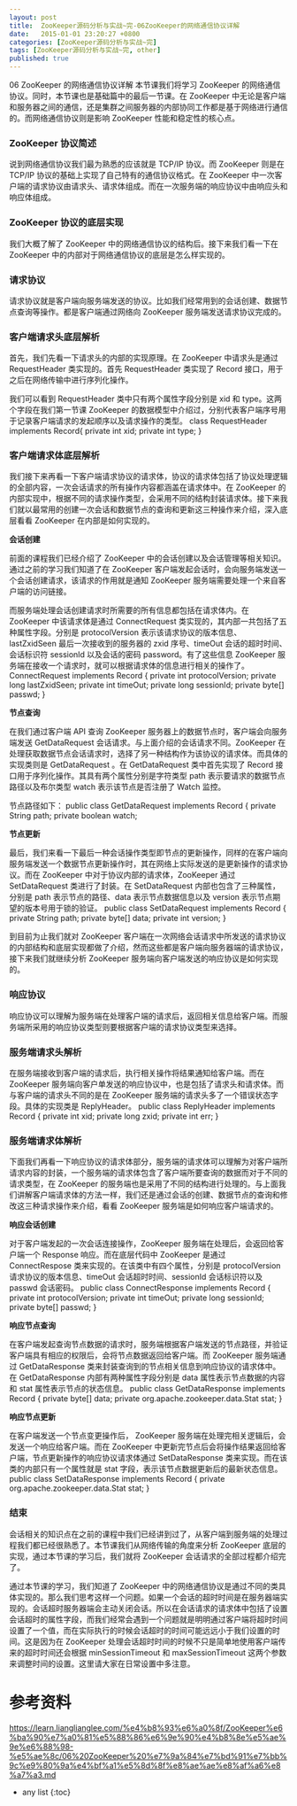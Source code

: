 ```yaml
---
layout: post
title:  ZooKeeper源码分析与实战~完-06ZooKeeper的网络通信协议详解
date:   2015-01-01 23:20:27 +0800
categories: [ZooKeeper源码分析与实战~完]
tags: [ZooKeeper源码分析与实战~完, other]
published: true
---
```




06 ZooKeeper 的网络通信协议详解
本节课我们将学习 ZooKeeper 的网络通信协议。同时，本节课也是基础篇中的最后一节课。在 ZooKeeper 中无论是客户端和服务器之间的通信，还是集群之间服务器的内部协同工作都是基于网络进行通信的。而网络通信协议则是影响 ZooKeeper 性能和稳定性的核心点。

### ZooKeeper 协议简述

说到网络通信协议我们最为熟悉的应该就是 TCP/IP 协议。而 ZooKeeper 则是在 TCP/IP 协议的基础上实现了自己特有的通信协议格式。在 ZooKeeper 中一次客户端的请求协议由请求头、请求体组成。而在一次服务端的响应协议中由响应头和响应体组成。

### ZooKeeper 协议的底层实现

我们大概了解了 ZooKeeper 中的网络通信协议的结构后。接下来我们看一下在 ZooKeeper 中的内部对于网络通信协议的底层是怎么样实现的。

### 请求协议

请求协议就是客户端向服务端发送的协议。比如我们经常用到的会话创建、数据节点查询等操作。都是客户端通过网络向 ZooKeeper 服务端发送请求协议完成的。

### 客户端请求头底层解析

首先，我们先看一下请求头的内部的实现原理。在 ZooKeeper 中请求头是通过 RequestHeader 类实现的。首先 RequestHeader 类实现了 Record 接口，用于之后在网络传输中进行序列化操作。

我们可以看到 RequestHeader 类中只有两个属性字段分别是 xid 和 type。这两个字段在我们第一节课 ZooKeeper 的数据模型中介绍过，分别代表客户端序号用于记录客户端请求的发起顺序以及请求操作的类型。
class RequestHeader implements Record{ private int xid; private int type; }

### 客户端请求体底层解析

我们接下来再看一下客户端请求协议的请求体，协议的请求体包括了协议处理逻辑的全部内容，一次会话请求的所有操作内容都涵盖在请求体中。在 ZooKeeper 的内部实现中，根据不同的请求操作类型，会采用不同的结构封装请求体。接下来我们就以最常用的创建一次会话和数据节点的查询和更新这三种操作来介绍，深入底层看看 ZooKeeper 在内部是如何实现的。

**会话创建**

前面的课程我们已经介绍了 ZooKeeper 中的会话创建以及会话管理等相关知识。通过之前的学习我们知道了在 ZooKeeper 客户端发起会话时，会向服务端发送一个会话创建请求，该请求的作用就是通知 ZooKeeper 服务端需要处理一个来自客户端的访问链接。

而服务端处理会话创建请求时所需要的所有信息都包括在请求体内。在 ZooKeeper 中该请求体是通过 ConnectRequest 类实现的，其内部一共包括了五种属性字段。分别是 protocolVersion 表示该请求协议的版本信息、lastZxidSeen 最后一次接收到的服务器的 zxid 序号、timeOut 会话的超时时间、会话标识符 sessionId 以及会话的密码 password。有了这些信息 ZooKeeper 服务端在接收一个请求时，就可以根据请求体的信息进行相关的操作了。
ConnectRequest implements Record { private int protocolVersion; private long lastZxidSeen; private int timeOut; private long sessionId; private byte[] passwd; }

**节点查询**

在我们通过客户端 API 查询 ZooKeeper 服务器上的数据节点时，客户端会向服务端发送 GetDataRequest 会话请求。与上面介绍的会话请求不同。ZooKeeper 在处理获取数据节点会话请求时，选择了另一种结构作为该协议的请求体。而具体的实现类则是 GetDataRequest 。在 GetDataRequest 类中首先实现了 Record 接口用于序列化操作。其具有两个属性分别是字符类型 path 表示要请求的数据节点路径以及布尔类型 watch 表示该节点是否注册了 Watch 监控。

节点路径如下：
public class GetDataRequest implements Record { private String path; private boolean watch;

**节点更新**

最后，我们来看一下最后一种会话操作类型即节点的更新操作，同样的在客户端向服务端发送一个数据节点更新操作时，其在网络上实际发送的是更新操作的请求协议。而在 ZooKeeper 中对于协议内部的请求体，ZooKeeper 通过 SetDataRequest 类进行了封装。在 SetDataRequest 内部也包含了三种属性，分别是 path 表示节点的路径、data 表示节点数据信息以及 version 表示节点期望的版本号用于锁的验证。
public class SetDataRequest implements Record { private String path; private byte[] data; private int version; }

到目前为止我们就对 ZooKeeper 客户端在一次网络会话请求中所发送的请求协议的内部结构和底层实现都做了介绍，然而这些都是客户端向服务器端的请求协议，接下来我们就继续分析 ZooKeeper 服务端向客户端发送的响应协议是如何实现的。

### 响应协议

响应协议可以理解为服务端在处理客户端的请求后，返回相关信息给客户端。而服务端所采用的响应协议类型则要根据客户端的请求协议类型来选择。

### 服务端请求头解析

在服务端接收到客户端的请求后，执行相关操作将结果通知给客户端。而在 ZooKeeper 服务端向客户单发送的响应协议中，也是包括了请求头和请求体。而与客户端的请求头不同的是在 ZooKeeper 服务端的请求头多了一个错误状态字段。具体的实现类是 ReplyHeader。
public class ReplyHeader implements Record { private int xid; private long zxid; private int err; }

### 服务端请求体解析

下面我们再看一下响应协议的请求体部分，服务端的请求体可以理解为对客户端所请求内容的封装，一个服务端的请求体包含了客户端所要查询的数据而对于不同的请求类型，在 ZooKeeper 的服务端也是采用了不同的结构进行处理的。与上面我们讲解客户端请求体的方法一样，我们还是通过会话的创建、数据节点的查询和修改这三种请求操作来介绍，看看 ZooKeeper 服务端是如何响应客户端请求的。

**响应会话创建**

对于客户端发起的一次会话连接操作，ZooKeeper 服务端在处理后，会返回给客户端一个 Response 响应。而在底层代码中 ZooKeeper 是通过 ConnectRespose 类来实现的。在该类中有四个属性，分别是 protocolVersion 请求协议的版本信息、timeOut 会话超时时间、sessionId 会话标识符以及 passwd 会话密码。
public class ConnectResponse implements Record { private int protocolVersion; private int timeOut; private long sessionId; private byte[] passwd; }

**响应节点查询**

在客户端发起查询节点数据的请求时，服务端根据客户端发送的节点路径，并验证客户端具有相应的权限后，会将节点数据返回给客户端。而 ZooKeeper 服务端通过 GetDataResponse 类来封装查询到的节点相关信息到响应协议的请求体中。在 GetDataResponse 内部有两种属性字段分别是 data 属性表示节点数据的内容和 stat 属性表示节点的状态信息。
public class GetDataResponse implements Record { private byte[] data; private org.apache.zookeeper.data.Stat stat; }

**响应节点更新**

在客户端发送一个节点变更操作后， ZooKeeper 服务端在处理完相关逻辑后，会发送一个响应给客户端。而在 ZooKeeper 中更新完节点后会将操作结果返回给客户端，节点更新操作的响应协议请求体通过 SetDataResponse 类来实现。而在该类的内部只有一个属性就是 stat 字段，表示该节点数据更新后的最新状态信息。
public class SetDataResponse implements Record { private org.apache.zookeeper.data.Stat stat; }

### 结束

会话相关的知识点在之前的课程中我们已经讲到过了，从客户端到服务端的处理过程我们都已经很熟悉了。本节课我们从网络传输的角度来分析 ZooKeeper 底层的实现，通过本节课的学习后，我们就将 ZooKeeper 会话请求的全部过程都介绍完了。

通过本节课的学习，我们知道了 ZooKeeper 中的网络通信协议是通过不同的类具体实现的。那么我们思考这样一个问题。如果一个会话的超时时间是在服务器端实现的。会话超时服务器端会主动关闭会话。所以在会话请求的请求体中包括了设置会话超时的属性字段，而我们经常会遇到一个问题就是明明通过客户端将超时时间设置了一个值，而在实际执行的时候会话超时的时间可能远远小于我们设置的时间。这是因为在 ZooKeeper 处理会话超时时间的时候不只是简单地使用客户端传来的超时时间还会根据 minSessionTimeout 和 maxSessionTimeout 这两个参数来调整时间的设置。这里请大家在日常设置中多注意。




# 参考资料

https://learn.lianglianglee.com/%e4%b8%93%e6%a0%8f/ZooKeeper%e6%ba%90%e7%a0%81%e5%88%86%e6%9e%90%e4%b8%8e%e5%ae%9e%e6%88%98-%e5%ae%8c/06%20ZooKeeper%20%e7%9a%84%e7%bd%91%e7%bb%9c%e9%80%9a%e4%bf%a1%e5%8d%8f%e8%ae%ae%e8%af%a6%e8%a7%a3.md

* any list
{:toc}
